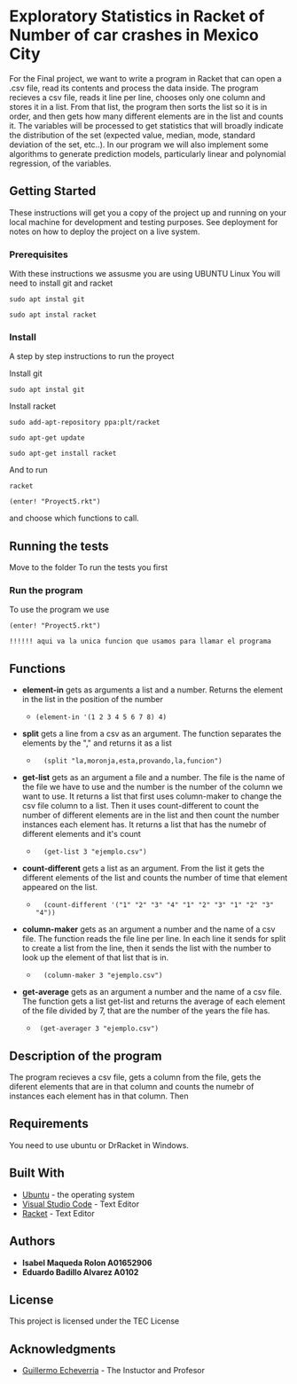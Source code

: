 # Exploratory Statistics in Racket of Number of car crashes in Mexico City
For the Final project,  we want to write a program in Racket that can open a .csv file, read its contents and process the data inside.
The program recieves a csv file, reads it line per line, chooses only one column and stores it in a list. From that list, the program then sorts the list so it is in order, and then gets how many different elements are in the list and counts it. The variables will be processed to get statistics that will broadly indicate the distribution of the set (expected value, median, mode, standard deviation of the set, etc..). In our program we will also implement some algorithms to generate prediction models, particularly linear and polynomial regression, of the variables. 

## Getting Started
These instructions will get you a copy of the project up and running on your local machine for development and testing purposes. See deployment for notes on how to deploy the project on a live system.

### Prerequisites
With these instructions we assusme you are using UBUNTU Linux
You will need to install git and racket
``` 
sudo apt instal git 
```
``` 
sudo apt instal racket
```
### Install
A step by step instructions to run the proyect

Install git

``` 
sudo apt instal git
```
Install racket
``` 
sudo add-apt-repository ppa:plt/racket
```
``` 
sudo apt-get update
```
``` 
sudo apt-get install racket
```

And to run 
``` 
racket
```
``` 
(enter! "Proyect5.rkt")
```
and choose which functions to call.

## Running the tests
Move to the folder
To run the tests you first

### Run the program

To use the program we use 
``` 
(enter! "Proyect5.rkt")
```

``` 
!!!!!! aqui va la unica funcion que usamos para llamar el programa
```

## Functions 
* **element-in** gets as arguments a list and a number. Returns the element in the list in the position of the number
  *   ``` 
      (element-in '(1 2 3 4 5 6 7 8) 4)
      ```
      
* **split**  gets a line from a csv as an argument. The function separates the elements by the "," and returns it as a list
  * ``` 
      (split "la,moronja,esta,provando,la,funcion")
      ```
* **get-list**  gets as an argument a file and a number. The file is the name of the file we have to use and the number is the number of the column we want to use. It returns a list that first uses column-maker to change the csv file  column to a list. Then it uses count-different to count the number of different elements are in the list and then count the number instances each element has. It returns a list that has the numebr of different elements and it's count
  * ``` 
      (get-list 3 "ejemplo.csv")
      ```
* **count-different** gets a list as an argument. From the list it gets the different elements of the list and counts the number of time that element appeared on the list.
  * ``` 
      (count-different '("1" "2" "3" "4" "1" "2" "3" "1" "2" "3" "4"))
      ```
* **column-maker** gets as an argument a number and the name of a csv file. The function reads the file line per line. In each line it sends for split to create a list from the line, then it sends the list with the number to look up the element of that list that is in.
  * ``` 
      (column-maker 3 "ejemplo.csv")
      ```
 * **get-average** gets as an argument a number and the name of a csv file. The function gets a list get-list and returns the average of each element of the file divided by 7, that are the number of the years the file has. 
   * ``` 
      (get-averager 3 "ejemplo.csv")
      ```

## Description of the program
The program recieves a csv file, gets a column from the file, gets the diferent elements that are in that column and counts the numebr of instances each element has in that column. Then

## Requirements
You need to use ubuntu or DrRacket in Windows. 

## Built With
* [Ubuntu](https://ubuntu.com/) - the operating system
* [Visual Studio Code](https://code.visualstudio.com/) - Text Editor
* [Racket](https://racket-lang.org/) - Text Editor


## Authors
* **Isabel Maqueda Rolon A01652906**
* **Eduardo Badillo Alvarez A0102**


## License
This project is licensed under the TEC License

## Acknowledgments
* [Guillermo Echeverria](https://github.com/gilecheverria) - The Instuctor and Profesor 
